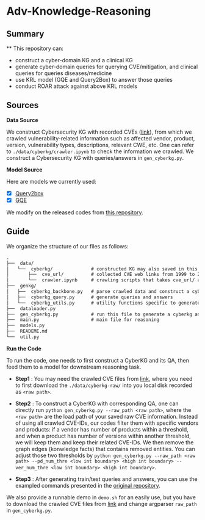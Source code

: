 # Adv-Knowledge-Reasoning 

## Summary
** This repository can:
- construct a cyber-domain KG and a clinical KG
- generate cyber-domain queries for querying CVE/mitigation, and clinical queries for queries diseases/medicine
- use KRL model (GQE and Query2Box) to answer those queries
- conduct ROAR attack against above KRL models

## Sources

**Data Source**

We construct Cybersecurity KG with recorded CVEs ([link](https://www.cvedetails.com/browse-by-date.php)), from which we crawled vulnerability-related information such as affected vendor, product, version, vulnerability types, descriptions, relevant CWE, etc. One can refer to `./data/cyberkg/crawler.ipynb` to check the information we crawled. We construct a Cybersecurity KG with queries/answers in `gen_cyberkg.py`.

**Model Source**

Here are models we currently used:

- [x] [Query2box](https://arxiv.org/abs/2002.05969)
- [x] [GQE](https://arxiv.org/abs/1806.01445)

We modify on the released codes from [this repository](https://github.com/snap-stanford/KGReasoning).

## Guide

We organize the structure of our files as follows:
```latex
.
├──  data/
│   └──  cyberkg/              # constructed KG may also saved in this dir by default
│       ├──  cve_url/          # collected CVE web links from 1999 to 2019
│       └──  crawler.ipynb     # crawling scripts that takes cve_url/ as inputs
├──  genkg/
│   ├──  cyberkg_backbone.py   # parse crawled data and construct a cyberkg
│   ├──  cyberkg_query.py      # generate queries and answers
│   └──  cyberkg_utils.py      # utility functions specific to generate cyberkg and QA
├──  dataloader.py              
├──  gen_cyberkg.py            # run this file to generate a cyberkg and QA, see details below
├──  main.py                   # main file for reasoning
├──  models.py                  
├──  READEME.md
└──  util.py                    

```

**Run the Code**

To run the code, one needs to first construct a CyberKG and its QA, then feed them to a model for downstream reasoning task.

- **Step1** : You may need the crawled CVE files from [link](https://github.com/HarrialX/knowledge-base), where you need to first download the `./data/cyberkg-raw/` into you local disk recorded as `<raw path>`.

- **Step2** : To construct a CyberKG with corresponding QA, one can directly run `python gen_cyberkg.py --raw_path <raw path>`, where the `<raw path>` are the load path of your saved raw CVE information. Instead of using all crawled CVE-IDs, our codes filter them with specific vendors and products: if a vendor has number of products within a threshold, and when a product has number of versions within another threshold, we will keep them and keep their related CVE-IDs. We then remove the graph edges (konwledge facts) that contains removed entities. You can adjust those two thresholds by `python gen_cyberkg.py --raw_path <raw path> --pd_num_thre <low int boundary> <high int boundary> --ver_num_thre <low int boundary> <high int boundary>`.

- **Step3** : After generating train/test queries and answers, you can use the exampled commands presented in the [original repository](https://github.com/snap-stanford/KGReasoning).

We also provide a runnable demo in `demo.sh` for an easily use, but you have to download the crawled CVE files from [link](https://github.com/HarrialX/knowledge-base) and change argparser `raw_path` in `gen_cyberkg.py`.



